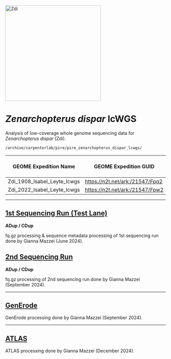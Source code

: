 <img src="https://lifg.australian.museum/Image/9uTxr6do.jpeg?version=full" alt="Zdi" width="300"/>

# _Zenarchopterus dispar_ lcWGS

Analysis of low-coverage whole genome sequencing data for _Zenarchopterus dispar_ (Zdi).

```
/archive/carpenterlab/pire/pire_zenarchopterus_dispar_lcwgs/
```

| GEOME Expedition Name	| GEOME Expedition GUID	| NCBI Project Title| NCBI Bioproject Accession Number | Sequencing Run(s) | Data Public? |
|---|---|---|---|---|---|
| Zdi_1908_Isabel_Leyte_lcwgs	| https://n2t.net/ark:/21547/Fpq2 |	Zenarchopterus_dispar_1908_Isabel_Leyte_lcwgs | PRJNA1171961 | 1 & 2 | No |
| Zdi_2022_Isabel_Leyte_lcwgs	| https://n2t.net/ark:/21547/Fpw2	|  Zenarchopterus_dispar_2022_Isabel_Leyte_lcwgs | PRJNA1171888 | 1 & 2 | No |

---

## [1st Sequencing Run (Test Lane)](https://github.com/philippinespire/pire_zenarchopterus_dispar_lcwgs/tree/main/1st_sequencing_run)

**ADup / CDup**

fq.gz processing & sequence metadata processing of 1st sequencing run done by Gianna Mazzei (June 2024).

## [2nd Sequencing Run](https://github.com/philippinespire/pire_zenarchopterus_dispar_lcwgs/tree/main/2nd_sequencing_run)

**ADup / CDup**

fq.gz processing of 2nd sequencing run done by Gianna Mazzei (September 2024).


---

## [GenErode](https://github.com/philippinespire/pire_zenarchopterus_dispar_lcwgs/tree/main/GenErode_Zdi_4)

GenErode processing done by Gianna Mazzei (September 2024).

---

## [ATLAS](https://github.com/philippinespire/pire_zenarchopterus_dispar_lcwgs/tree/main/ATLAS_Zdi)

ATLAS processing done by Gianna Mazzei (December 2024).
